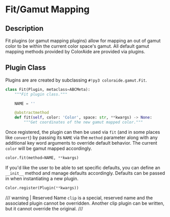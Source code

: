 # Fit/Gamut Mapping

## Description

Fit plugins (or gamut mapping plugins) allow for mapping an out of gamut color to be within the current color space's
gamut. All default gamut mapping methods provided by ColorAide are provided via plugins.

## Plugin Class

Plugins are are created by subclassing `#!py3 coloraide.gamut.Fit`.

```py
class Fit(Plugin, metaclass=ABCMeta):
    """Fit plugin class."""

    NAME = ''

    @abstractmethod
    def fit(self, color: 'Color', space: str, **kwargs) -> None:
        """Get coordinates of the new gamut mapped color."""
```

Once registered, the plugin can then be used via `fit` (and in some places like `convert`) by passing its `NAME` via the
`method` parameter along with any additional key word arguments to override default behavior. The current `color` will
be gamut mapped accordingly.

```py
color.fit(method=NAME, **kwargs)
```

If you'd like the user to be able to set specific defaults, you can define an `__init__` method and manage defaults
accordingly. Defaults can be passed in when instantiating a new plugin.

```py
Color.register(Plugin(**kwargs))
```

/// warning | Reserved Name
`clip` is a special, reserved name and the associated plugin cannot be overridden. Another clip plugin can be
written, but it cannot override the original.
///
